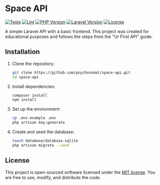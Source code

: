 # Space API

[![Tests](https://github.com/psychosomat/space-api/actions/workflows/tests.yml/badge.svg)](https://github.com/psychosomat/space-api/actions/workflows/tests.yml)
[![Lint](https://github.com/psychosomat/space-api/actions/workflows/lint.yml/badge.svg)](https://github.com/psychosomat/space-api/actions/workflows/lint.yml)
[![PHP Version](https://img.shields.io/badge/php-%5E8.2-blue.svg)](https://www.php.net/)
[![Laravel Version](https://img.shields.io/badge/laravel-%5E11.0-red.svg)](https://laravel.com/)
[![License](https://img.shields.io/badge/license-MIT-green.svg)](https://opensource.org/licenses/MIT)

A simple Laravel API with a basic frontend. This project was created for educational purposes and follows the steps from the "Ur First API" guide.

## Installation

1.  Clone the repository:
    ```bash
    git clone https://github.com/psychosomat/space-api.git
    cd space-api
    ```
2.  Install dependencies:
    ```bash
    composer install
    npm install
    ```
3.  Set up the environment:
    ```bash
    cp .env.example .env
    php artisan key:generate
    ```
4.  Create and seed the database:
    ```bash
    touch database/database.sqlite
    php artisan migrate --seed
    ```

## License

This project is open-sourced software licensed under the [MIT license](https://opensource.org/licenses/MIT). You are free to use, modify, and distribute the code.
